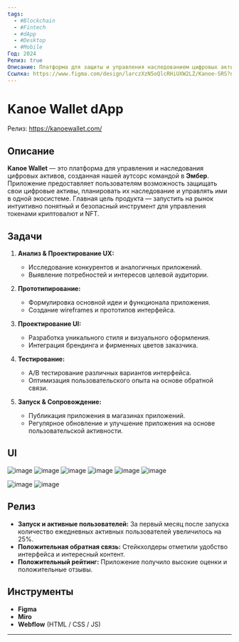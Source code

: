 ```yaml
---
tags:
  - #Blockchain
  - #Fintech
  - #dApp
  - #Desktop
  - #Mobile
Год: 2024
Релиз: true
Описание: Платформа для защиты и управления наследованием цифровых активов
Ссылка: https://www.figma.com/design/larczXzN5oQlcRHiUXW2LZ/Kanoe-SRS?node-id=0-1&t=ZzOPfjwijHCqvjCK-1
---
```


# Kanoe Wallet dApp
Релиз: https://kanoewallet.com/


## Описание
 
**Kanoe Wallet** — это платформа для управления и наследования цифровых активов, созданная нашей аутсорс командой в **Эмбер**. Приложение предоставляет пользователям возможность защищать свои цифровые активы, планировать их наследование и управлять ими в одной экосистеме. Главная цель продукта — запустить на рынок интуитивно понятный и безопасный инструмент для управления токенами криптовалют и NFT.


## Задачи

1. **Анализ & Проектирование UX:**
   - Исследование конкурентов и аналогичных приложений.
   - Выявление потребностей и интересов целевой аудитории.

2. **Прототипирование:**
   - Формулировка основной идеи и функционала приложения.
   - Создание wireframes и прототипов интерфейса.

3. **Проектирование UI:**
   - Разработка уникального стиля и визуального оформления.
   - Интеграция брендинга и фирменных цветов заказчика.

4. **Тестирование:**
   - А/B тестирование различных вариантов интерфейса.
   - Оптимизация пользовательского опыта на основе обратной связи.

5. **Запуск & Сопровождение:**
   - Публикация приложения в магазинах приложений.
   - Регулярное обновление и улучшение приложения на основе пользовательской активности.

## UI

![image](https://github.com/user-attachments/assets/a2e09fee-9f11-4289-b497-69aa2966dd53)
![image](https://github.com/user-attachments/assets/9ecddbea-edd8-4d00-b9ab-4fc79bfddd6c)
![image](https://github.com/user-attachments/assets/5cb5083d-e97b-44e1-87ac-67f7e493963d)
![image](https://github.com/user-attachments/assets/b09c4f5c-0f2f-4583-a2ca-beae45e1884d)
![image](https://github.com/user-attachments/assets/d3ecb590-b033-4b3e-b54a-cc0d97c7c875)
![image](https://github.com/user-attachments/assets/74f38645-e073-4ff5-a3e6-76a5e727a685)

![image](https://github.com/user-attachments/assets/536e0ad8-c160-4ec2-99eb-e1640f25d66f)
![image](https://github.com/user-attachments/assets/644ddff9-b67d-4a4f-8391-546f4b57f783)


## Релиз

- **Запуск и активные пользователей:** За первый месяц после запуска количество ежедневных активных пользователей увеличилось на 25%.
- **Положительная обратная связь:** Стейкхолдеры отметили удобство интерфейса и интересный контент.
- **Положительный рейтинг:** Приложение получило высокие оценки и положительные отзывы.


## Инструменты

- **Figma**
- **Miro**
- **Webflow** (HTML / CSS / JS)

---
